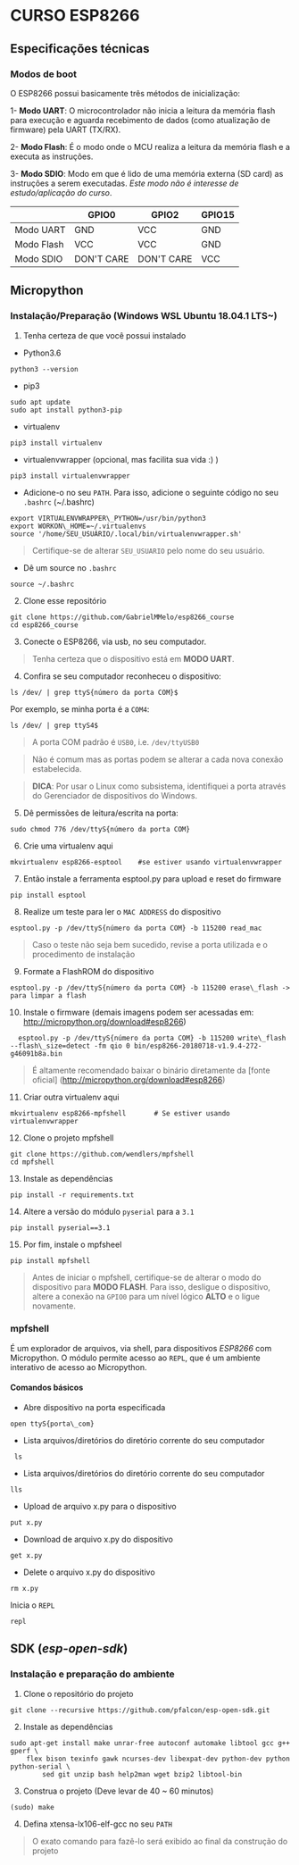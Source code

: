 # CURSO ESP8266
## Especificações técnicas

### Modos de boot

O ESP8266 possui basicamente três métodos de inicialização:

1- **Modo UART**: O microcontrolador não inicia a leitura da memória flash para execução e aguarda recebimento de dados (como atualização de firmware) pela UART (TX/RX).

2- **Modo Flash**: É o modo onde o MCU realiza a leitura da memória flash e a executa as instruções.

3- **Modo SDIO**: Modo em que é lido de uma memória externa (SD card) as instruções a serem executadas. *Este modo não é interesse de estudo/aplicação do curso*.

|             | GPIO0      | GPIO2      |   GPIO15 |
|-------------|------------|------------|----------|
|   Modo UART | GND        | VCC        | GND      |
|  Modo Flash | VCC        | VCC        | GND      |
|  Modo SDIO  | DON'T CARE | DON'T CARE | VCC      |

## Micropython

### Instalação/Preparação (Windows WSL Ubuntu 18.04.1 LTS~)
  
1.  Tenha certeza de que você possui instalado
- Python3.6
```
python3 --version
```

- pip3 
```
sudo apt update
sudo apt install python3-pip
```

- virtualenv
```
pip3 install virtualenv
```

- virtualenvwrapper (opcional, mas facilita sua vida :) )
```
pip3 install virtualenvwrapper
```

- Adicione-o no seu `PATH`. Para isso, adicione o seguinte código no seu `.bashrc` (~/.bashrc)

```
export VIRTUALENVWRAPPER\_PYTHON=/usr/bin/python3
export WORKON\_HOME=~/.virtualenvs
source '/home/SEU_USUÁRIO/.local/bin/virtualenvwrapper.sh'
```

> Certifique-se de alterar `SEU_USUARIO` pelo nome do seu usuário.

- Dê um source no `.bashrc`

```
source ~/.bashrc
```


2.  Clone esse repositório

```
git clone https://github.com/GabrielMMelo/esp8266_course
cd esp8266_course
```

3.  Conecte o ESP8266, via usb, no seu computador.

 > Tenha certeza que o dispositivo está em **MODO UART**.

4.  Confira se seu computador reconheceu o dispositivo:
  
```
ls /dev/ | grep ttyS{número da porta COM}$
```

Por exemplo, se minha porta é a `COM4`:

```
ls /dev/ | grep ttyS4$
```

>  A porta COM padrão é `USB0`, i.e. `/dev/ttyUSB0`

> Não é comum mas as portas podem se alterar a cada nova conexão estabelecida.

> **DICA**: Por usar o Linux como subsistema, identifiquei a porta através do Gerenciador de dispositivos do Windows.

5.  Dê permissões de leitura/escrita na porta:

```
sudo chmod 776 /dev/ttyS{número da porta COM}
```

6.  Crie uma virtualenv aqui 
```
mkvirtualenv esp8266-esptool    #se estiver usando virtualenvwrapper
```

7.  Então instale a ferramenta esptool.py para upload e reset do firmware

```
pip install esptool
```

8.  Realize um teste para ler o `MAC ADDRESS` do dispositivo

```
esptool.py -p /dev/ttyS{número da porta COM} -b 115200 read_mac
```

> Caso o teste não seja bem sucedido, revise a porta utilizada e o procedimento de instalação

9.  Formate a FlashROM do dispositivo

```
esptool.py -p /dev/ttyS{número da porta COM} -b 115200 erase\_flash -> para limpar a flash
```

10. Instale o firmware (demais imagens podem ser acessadas em: http://micropython.org/download#esp8266)
  
```
  esptool.py -p /dev/ttyS{número da porta COM} -b 115200 write\_flash --flash\_size=detect -fm qio 0 bin/esp8266-20180718-v1.9.4-272-g46091b8a.bin
```

> É altamente recomendado baixar o binário diretamente da [fonte oficial] (http://micropython.org/download#esp8266)

11.  Criar outra virtualenv aqui

```
mkvirtualenv esp8266-mpfshell       # Se estiver usando virtualenvwrapper
```

12. Clone o projeto mpfshell

```
git clone https://github.com/wendlers/mpfshell 
cd mpfshell
```

13. Instale as dependências

```
pip install -r requirements.txt
```

14. Altere a versão do módulo `pyserial` para a `3.1`

```
pip install pyserial==3.1
```

15. Por fim, instale o mpfsheel

```
pip install mpfshell
```

 > Antes de iniciar o mpfshell, certifique-se de alterar o modo do dispositivo para **MODO FLASH**. Para isso, desligue o dispositivo, altere a conexão na `GPIO0` para um nível lógico **ALTO** e o ligue novamente.

### mpfshell
  
  É um explorador de arquivos, via shell, para dispositivos _ESP8266_ com Micropython. O módulo permite acesso ao `REPL`, que é um ambiente interativo de acesso ao Micropython.

#### Comandos básicos

- Abre dispositivo na porta especificada

```
open ttyS{porta\_com}
```
  
- Lista arquivos/diretórios do diretório corrente do seu computador

```
 ls
```

- Lista arquivos/diretórios do diretório corrente do seu computador

```
lls
```

- Upload de arquivo x.py para o dispositivo

```
put x.py
```

- Download de arquivo x.py do dispositivo

```
get x.py
```

- Delete o arquivo x.py do dispositivo

```
rm x.py
```

Inicia o `REPL`

```
repl
```

## SDK (_esp-open-sdk_)
### Instalação e preparação do ambiente
1. Clone o repositório do projeto
```
git clone --recursive https://github.com/pfalcon/esp-open-sdk.git
```

2. Instale as dependências

```
sudo apt-get install make unrar-free autoconf automake libtool gcc g++ gperf \
    flex bison texinfo gawk ncurses-dev libexpat-dev python-dev python python-serial \
        sed git unzip bash help2man wget bzip2 libtool-bin
```

3. Construa o projeto (Deve levar de 40 ~ 60 minutos)

```
(sudo) make 
```

4. Defina xtensa-lx106-elf-gcc no seu `PATH`

> O exato comando para fazê-lo será exibido ao final da construção do projeto
